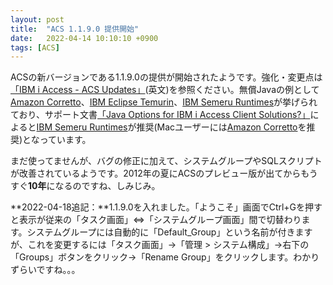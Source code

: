 ```yaml
---
layout: post
title:  "ACS 1.1.9.0 提供開始"
date:   2022-04-14 10:10:10 +0900
tags: [ACS]
---
```

ACSの新バージョンである1.1.9.0の提供が開始されたようです。強化・変更点は[「IBM i Access - ACS Updates」](https://www.ibm.com/support/pages/ibm-i-access-acs-updates)(英文)を参照ください。無償Javaの例として[Amazon Corretto](https://aws.amazon.com/jp/corretto/)、[IBM Eclipse Temurin](https://adoptium.net/temurin/releases/?version=11)、[IBM Semeru Runtimes](https://developer.ibm.com/languages/java/semeru-runtimes/downloads/)が挙げられており、サポート文書[「Java Options for IBM i Access Client Solutions?」](https://www.ibm.com/support/pages/java-options-ibm-i-access-client-solutions)によると[IBM Semeru Runtimes](https://developer.ibm.com/languages/java/semeru-runtimes/downloads/)が推奨(Macユーザーには[Amazon Corretto](https://aws.amazon.com/jp/corretto/)を推奨)となっています。

まだ使ってませんが、バグの修正に加えて、システムグループやSQLスクリプトが改善されているようです。2012年の夏にACSのプレビュー版が出てからもうすぐ**10年**になるのですね、しみじみ。

**2022-04-18追記：**1.1.9.0を入れました。「ようこそ」画面でCtrl+Gを押すと表示が従来の「タスク画面」⇔「システムグループ画面」間で切替わります。システムグループには自動的に「Default_Group」という名前が付きますが、これを変更するには「タスク画面」→「管理 > システム構成」→右下の「Groups」ボタンをクリック→「Rename Group」をクリックします。わかりずらいですね。。。
